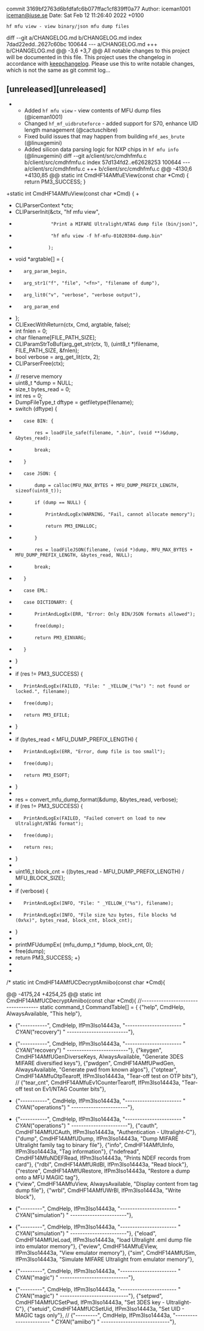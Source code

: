commit 3169bf2763d6bfdfafc6b077ffac1cf839ff0a77
Author: iceman1001 <iceman@iuse.se>
Date:   Sat Feb 12 11:26:40 2022 +0100

    hf mfu view - view binary/json mfu dump files

diff --git a/CHANGELOG.md b/CHANGELOG.md
index 7dad22edd..2627c60bc 100644
--- a/CHANGELOG.md
+++ b/CHANGELOG.md
@@ -3,6 +3,7 @@ All notable changes to this project will be documented in this file.
 This project uses the changelog in accordance with [keepchangelog](http://keepachangelog.com/). Please use this to write notable changes, which is not the same as git commit log...
 
 ## [unreleased][unreleased]
+ - Added `hf mfu view` - view contents of MFU dump files (@iceman1001)
  - Changed `hf_mf_uidbruteforce` - added support for S70, enhance UID length management (@cactuschibre)
  - Fixed build issues that may happen from building `mfd_aes_brute` (@linuxgemini)
  - Added silicon data parsing logic for NXP chips in `hf mfu info` (@linuxgemini)
diff --git a/client/src/cmdhfmfu.c b/client/src/cmdhfmfu.c
index 57d134fd2..e62628253 100644
--- a/client/src/cmdhfmfu.c
+++ b/client/src/cmdhfmfu.c
@@ -4130,6 +4130,85 @@ static int CmdHF14AMfuEView(const char *Cmd) {
     return PM3_SUCCESS;
 }
 
+static int CmdHF14AMfuView(const char *Cmd) {
+
+    CLIParserContext *ctx;
+    CLIParserInit(&ctx, "hf mfu view",
+                  "Print a MIFARE Ultralight/NTAG dump file (bin/json)",
+                  "hf mfu view -f hf-mfu-01020304-dump.bin"
+                 );
+    void *argtable[] = {
+        arg_param_begin,
+        arg_str1("f", "file", "<fn>", "filename of dump"),
+        arg_lit0("v", "verbose", "verbose output"),
+        arg_param_end
+    };
+    CLIExecWithReturn(ctx, Cmd, argtable, false);
+    int fnlen = 0;
+    char filename[FILE_PATH_SIZE];
+    CLIParamStrToBuf(arg_get_str(ctx, 1), (uint8_t *)filename, FILE_PATH_SIZE, &fnlen);
+    bool verbose = arg_get_lit(ctx, 2);
+    CLIParserFree(ctx);
+
+    // reserve memory
+    uint8_t *dump = NULL;
+    size_t bytes_read = 0;
+    int res = 0;
+    DumpFileType_t dftype = getfiletype(filename);
+    switch (dftype) {
+        case BIN: {
+            res = loadFile_safe(filename, ".bin", (void **)&dump, &bytes_read);
+            break;
+        }
+        case JSON: {
+            dump = calloc(MFU_MAX_BYTES + MFU_DUMP_PREFIX_LENGTH, sizeof(uint8_t));
+            if (dump == NULL) {
+                PrintAndLogEx(WARNING, "Fail, cannot allocate memory");
+                return PM3_EMALLOC;
+            }
+            res = loadFileJSON(filename, (void *)dump, MFU_MAX_BYTES + MFU_DUMP_PREFIX_LENGTH, &bytes_read, NULL);
+            break;
+        }
+        case EML:
+        case DICTIONARY: {
+            PrintAndLogEx(ERR, "Error: Only BIN/JSON formats allowed");
+            free(dump);
+            return PM3_EINVARG;
+        }
+    }
+
+    if (res != PM3_SUCCESS) {
+        PrintAndLogEx(FAILED, "File: " _YELLOW_("%s") ": not found or locked.", filename);
+        free(dump);
+        return PM3_EFILE;
+    }
+
+    if (bytes_read < MFU_DUMP_PREFIX_LENGTH) {
+        PrintAndLogEx(ERR, "Error, dump file is too small");
+        free(dump);
+        return PM3_ESOFT;
+    }
+
+    res = convert_mfu_dump_format(&dump, &bytes_read, verbose);
+    if (res != PM3_SUCCESS) {
+        PrintAndLogEx(FAILED, "Failed convert on load to new Ultralight/NTAG format");
+        free(dump);
+        return res;
+    }
+
+    uint16_t block_cnt =  ((bytes_read - MFU_DUMP_PREFIX_LENGTH) / MFU_BLOCK_SIZE);
+
+    if (verbose) {
+        PrintAndLogEx(INFO, "File: " _YELLOW_("%s"), filename);
+        PrintAndLogEx(INFO, "File size %zu bytes, file blocks %d (0x%x)", bytes_read, block_cnt, block_cnt);
+    }
+
+    printMFUdumpEx( (mfu_dump_t *)dump, block_cnt, 0);
+    free(dump);
+    return PM3_SUCCESS;
+}
+
+
 /*
 static int CmdHF14AMfUCDecryptAmiibo(const char *Cmd){
 
@@ -4175,24 +4254,25 @@ static int CmdHF14AMfUCDecryptAmiibo(const char *Cmd){
 //------------------------------------
 static command_t CommandTable[] = {
     {"help",     CmdHelp,                   AlwaysAvailable, "This help"},
-    {"-----------", CmdHelp,               IfPm3Iso14443a,  "----------------------- " _CYAN_("recovery") " -------------------------"},
+    {"-----------", CmdHelp,                IfPm3Iso14443a,  "----------------------- " _CYAN_("recovery") " -------------------------"},
     {"keygen",   CmdHF14AMfUGenDiverseKeys, AlwaysAvailable, "Generate 3DES MIFARE diversified keys"},
     {"pwdgen",   CmdHF14AMfUPwdGen,         AlwaysAvailable, "Generate pwd from known algos"},
     {"otptear",  CmdHF14AMfuOtpTearoff,     IfPm3Iso14443a,  "Tear-off test on OTP bits"},
 //    {"tear_cnt", CmdHF14AMfuEv1CounterTearoff,     IfPm3Iso14443a,  "Tear-off test on Ev1/NTAG Counter bits"},
-    {"-----------", CmdHelp,               IfPm3Iso14443a,  "----------------------- " _CYAN_("operations") " -----------------------"},
+    {"-----------", CmdHelp,                IfPm3Iso14443a,  "----------------------- " _CYAN_("operations") " -----------------------"},
     {"cauth",    CmdHF14AMfUCAuth,          IfPm3Iso14443a,  "Authentication - Ultralight-C"},
     {"dump",     CmdHF14AMfUDump,           IfPm3Iso14443a,  "Dump MIFARE Ultralight family tag to binary file"},
     {"info",     CmdHF14AMfUInfo,           IfPm3Iso14443a,  "Tag information"},
     {"ndefread", CmdHF14MfuNDEFRead,        IfPm3Iso14443a,  "Prints NDEF records from card"},
     {"rdbl",     CmdHF14AMfURdBl,           IfPm3Iso14443a,  "Read block"},
     {"restore",  CmdHF14AMfURestore,        IfPm3Iso14443a,  "Restore a dump onto a MFU MAGIC tag"},
+    {"view",     CmdHF14AMfuView,           AlwaysAvailable, "Display content from tag dump file"},
     {"wrbl",     CmdHF14AMfUWrBl,           IfPm3Iso14443a,  "Write block"},
-    {"---------", CmdHelp,                 IfPm3Iso14443a,  "----------------------- " _CYAN_("simulation") " -----------------------"},
+    {"---------", CmdHelp,                  IfPm3Iso14443a,  "----------------------- " _CYAN_("simulation") " -----------------------"},
     {"eload",    CmdHF14AMfUeLoad,          IfPm3Iso14443a,  "load Ultralight .eml dump file into emulator memory"},
     {"eview",    CmdHF14AMfuEView,          IfPm3Iso14443a,  "View emulator memory"},
     {"sim",      CmdHF14AMfUSim,            IfPm3Iso14443a,  "Simulate MIFARE Ultralight from emulator memory"},
-    {"---------", CmdHelp,                 IfPm3Iso14443a,  "----------------------- " _CYAN_("magic") " ----------------------------"},
+    {"---------", CmdHelp,                  IfPm3Iso14443a,  "----------------------- " _CYAN_("magic") " ----------------------------"},
     {"setpwd",   CmdHF14AMfUCSetPwd,        IfPm3Iso14443a,  "Set 3DES key - Ultralight-C"},
     {"setuid",   CmdHF14AMfUCSetUid,        IfPm3Iso14443a,  "Set UID - MAGIC tags only"},
 //    {"---------", CmdHelp,                 IfPm3Iso14443a,  "----------------------- " _CYAN_("amiibo") " ----------------------------"},

